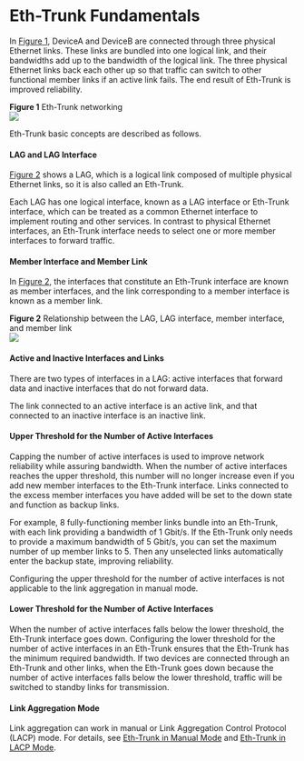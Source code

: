 Eth-Trunk Fundamentals
======================

In [Figure 1](#EN-US_CONCEPT_0000001176661229__fig418633916713), DeviceA and DeviceB are connected through three physical Ethernet links. These links are bundled into one logical link, and their bandwidths add up to the bandwidth of the logical link. The three physical Ethernet links back each other up so that traffic can switch to other functional member links if an active link fails. The end result of Eth-Trunk is improved reliability.

**Figure 1** Eth-Trunk networking  
![](figure/en-us_image_0000001176741201.gif)

Eth-Trunk basic concepts are described as follows.

#### LAG and LAG Interface

[Figure 2](#EN-US_CONCEPT_0000001176661229__fig1790794654518) shows a LAG, which is a logical link composed of multiple physical Ethernet links, so it is also called an Eth-Trunk.

Each LAG has one logical interface, known as a LAG interface or Eth-Trunk interface, which can be treated as a common Ethernet interface to implement routing and other services. In contrast to physical Ethernet interfaces, an Eth-Trunk interface needs to select one or more member interfaces to forward traffic.


#### Member Interface and Member Link

In [Figure 2](#EN-US_CONCEPT_0000001176661229__fig1790794654518), the interfaces that constitute an Eth-Trunk interface are known as member interfaces, and the link corresponding to a member interface is known as a member link.

**Figure 2** Relationship between the LAG, LAG interface, member interface, and member link  
![](figure/en-us_image_0000001130781536.png)

#### Active and Inactive Interfaces and Links

There are two types of interfaces in a LAG: active interfaces that forward data and inactive interfaces that do not forward data.

The link connected to an active interface is an active link, and that connected to an inactive interface is an inactive link.


#### Upper Threshold for the Number of Active Interfaces

Capping the number of active interfaces is used to improve network reliability while assuring bandwidth. When the number of active interfaces reaches the upper threshold, this number will no longer increase even if you add new member interfaces to the Eth-Trunk interface. Links connected to the excess member interfaces you have added will be set to the down state and function as backup links.

For example, 8 fully-functioning member links bundle into an Eth-Trunk, with each link providing a bandwidth of 1 Gbit/s. If the Eth-Trunk only needs to provide a maximum bandwidth of 5 Gbit/s, you can set the maximum number of up member links to 5. Then any unselected links automatically enter the backup state, improving reliability.

Configuring the upper threshold for the number of active interfaces is not applicable to the link aggregation in manual mode.


#### Lower Threshold for the Number of Active Interfaces

When the number of active interfaces falls below the lower threshold, the Eth-Trunk interface goes down. Configuring the lower threshold for the number of active interfaces in an Eth-Trunk ensures that the Eth-Trunk has the minimum required bandwidth. If two devices are connected through an Eth-Trunk and other links, when the Eth-Trunk goes down because the number of active interfaces falls below the lower threshold, traffic will be switched to standby links for transmission.


#### Link Aggregation Mode

Link aggregation can work in manual or Link Aggregation Control Protocol (LACP) mode. For details, see [Eth-Trunk in Manual Mode](vrp_eth-trunk_cfg_0005.html) and [Eth-Trunk in LACP Mode](vrp_eth-trunk_cfg_0006.html).